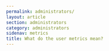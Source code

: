 ```yaml
---
permalink: administrators/
layout: article
section: administrators
category: administrators
sidenav: metrics
title: What do the user metrics mean?
---
```

